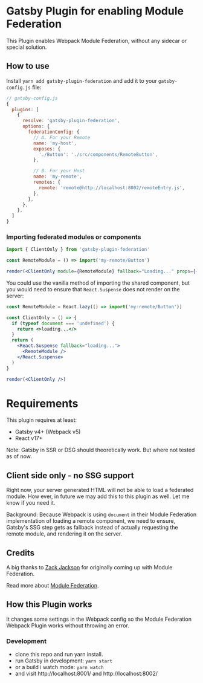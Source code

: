 # Gatsby Plugin for enabling Module Federation

This Plugin enables Webpack Module Federation, without any sidecar or special solution.

## How to use

Install `yarn add gatsby-plugin-federation` and add it to your `gatsby-config.js` file:

```js
// gatsby-config.js
{
  plugins: [
    {
      resolve: 'gatsby-plugin-federation',
      options: {
        federationConfig: {
          // A. For your Remote
          name: 'my-host',
          exposes: {
            './Button': './src/components/RemoteButton',
          },

          // B. For your Host
          name: 'my-remote',
          remotes: {
            remote: 'remote@http://localhost:8002/remoteEntry.js',
          },
        },
      },
    },
  ]
}
```

### Importing federated modules or components

```jsx
import { ClientOnly } from 'gatsby-plugin-federation'

const RemoteModule = () => import('my-remote/Button')

render(<ClientOnly module={RemoteModule} fallback="Loading..." props={{}} />)
```

You could use the vanilla method of importing the shared component, but you would need to ensure that `React.Suspense` does not render on the server:

```jsx
const RemoteModule = React.lazy(() => import('my-remote/Button'))

const ClientOnly = () => {
  if (typeof document === 'undefined') {
    return <>loading...</>
  }
  return (
    <React.Suspense fallback="loading...">
      <RemoteModule />
    </React.Suspense>
  )
}

render(<ClientOnly />)
```

# Requirements

This plugin requires at least:

- Gatsby v4+ (Webpack v5)
- React v17+

Note: Gatsby in SSR or DSG should theoretically work. But where not tested as of now.

## Client side only - no SSG support

Right now, your server generated HTML will not be able to load a federated module. How ever, in future we may add this to this plugin as well. Let me know if you need it.

Background: Because Webpack is using `document` in their Module Federation implementation of loading a remote component, we need to ensure, Gatsby's SSG step gets as fallback instead of actually requesting the remote module, and rendering it on the server.

## Credits

A big thanks to [Zack Jackson](https://twitter.com/ScriptedAlchemy) for originally coming up with Module Federation.

Read more about [Module Federation](https://webpack.js.org/concepts/module-federation/).

## How this Plugin works

It changes some settings in the Webpack config so the Module Federation Webpack Plugin works without throwing an error.

### Development

- clone this repo and run yarn install.
- run Gatsby in development: `yarn start`
- or a build i watch mode: `yarn watch`
- and visit http://localhost:8001/ and http://localhost:8002/
